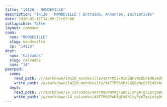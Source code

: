 ```yaml
---
title: "14120 - MONDEVILLE"
description: "14120 - MONDEVILLE | Entraide, Annonces, Initiatives"
date: 2020-01-11T14:09:21+09:00
collapsible: false
layout: commune
comm:
  nom: "MONDEVILLE"
  slug: mondeville
  cp: "14120"
dept:
  nom: "Calvados"
  slug: calvados
  num: "14"
peerpad:
  comm:
    read_path: /r/markdown/14120_mondeville/4XTTM55xRzCGQ6zNc6bFE4NzAdQ1Aez9fc7J2EMkMi5NcHvVs
    write_path: /w/markdown/14120_mondeville/4XTTM55xRzCGQ6zNc6bFE4NzAdQ1Aez9fc7J2EMkMi5NcHvVs-K3TgTcs7NuqFj7qHoFv5Qz7hEDWUSoWXBiQQu829BJXhRaFN1zSw8QAtP3pCXF8K4vTw7FQhTueBsNvzNXFLMgt9ojhNcTiv3JtYypXerfpTLk9vSG2suhd4GmgUVRgUyNybK7QH
  dept:
    read_path: /r/markdown/14_calvados/4XTTM9GPWMAgFeBh1iyPyATgcLotg9e9APJpQBEyY3RZiUwJ6
    write_path: /w/markdown/14_calvados/4XTTM9GPWMAgFeBh1iyPyATgcLotg9e9APJpQBEyY3RZiUwJ6-K3TgUXWJAT2cYJ9ZstQphkkm2za8um5GwwXsivqaDFTgbhMDcHaRXnT3h69szAqCyvWcFfDim5fkwc6CXdUtyvPpirbD1TPAb6xCxpPN6dR3zzDRe29YehQYbhZdjvZYkgztJYvi
---
```


